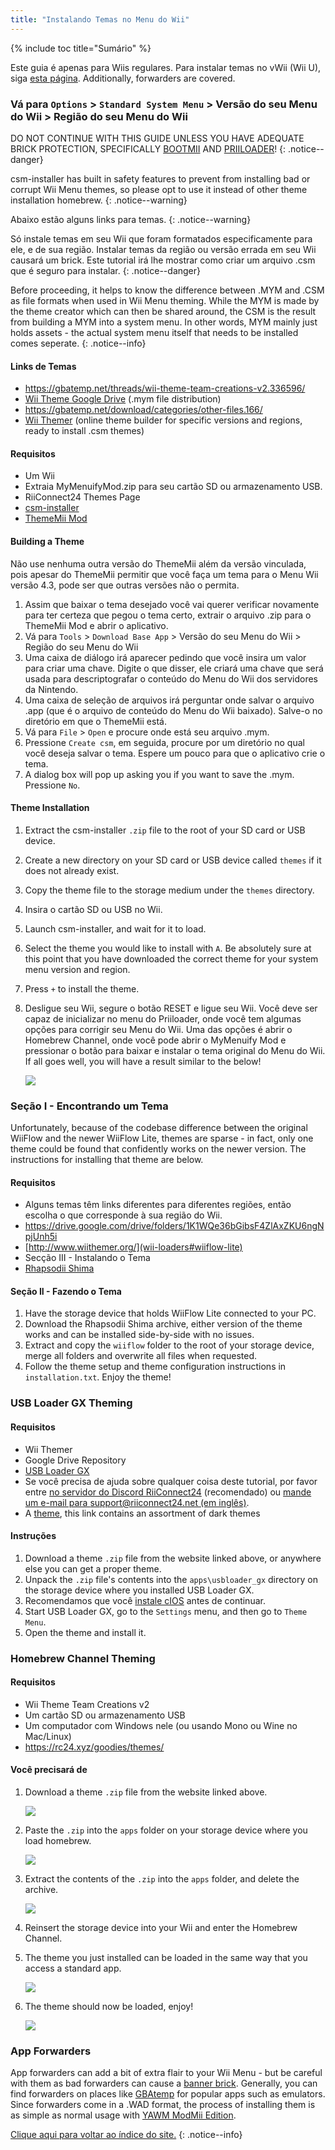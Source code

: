 ```yaml
---
title: "Instalando Temas no Menu do Wii"
---
```


{% include toc title="Sumário" %}

Este guia é apenas para Wiis regulares. Para instalar temas no vWii (Wii U), siga [esta página](themes-vwii). Additionally, forwarders are covered.

### Vá para `Options` > `Standard System Menu` > Versão do seu Menu do Wii > Região do seu Menu do Wii

DO NOT CONTINUE WITH THIS GUIDE UNLESS YOU HAVE ADEQUATE BRICK PROTECTION, SPECIFICALLY [BOOTMII](bootmii) AND [PRIILOADER](priiloader)!
{: .notice--danger}

csm-installer has built in safety features to prevent from installing bad or corrupt Wii Menu themes, so please opt to use it instead of other theme installation homebrew.
{: .notice--warning}

Abaixo estão alguns links para temas.
{: .notice--warning}

Só instale temas em seu Wii que foram formatados especificamente para ele, e de sua região. Instalar temas da região ou versão errada em seu Wii causará um brick. Este tutorial irá lhe mostrar como criar um arquivo .csm que é seguro para instalar.
{: .notice--danger}

Before proceeding, it helps to know the difference between .MYM and .CSM as file formats when used in Wii Menu theming. While the MYM is made by the theme creator which can then be shared around, the CSM is the result from building a MYM into a system menu. In other words, MYM mainly just holds assets - the actual system menu itself that needs to be installed comes seperate.
{: .notice--info}

#### Links de Temas

+ https://gbatemp.net/threads/wii-theme-team-creations-v2.336596/
+ [Wii Theme Google Drive](https://drive.google.com/drive/folders/1H8bKkZa5Nwy7tBmDvKEVXhoZStucpUr3) (.mym file distribution)
+ https://gbatemp.net/download/categories/other-files.166/
+ [Wii Themer](http://www.wiithemer.org/) (online theme builder for specific versions and regions, ready to install .csm themes)

#### Requisitos

* Um Wii
* Extraia MyMenuifyMod.zip para seu cartão SD ou armazenamento USB.
* RiiConnect24 Themes Page
* [csm-installer](https://oscwii.org/library/app/csm-installer)
* [ThemeMii Mod](/assets/files/New_ThemeMii_MOD.zip)

#### Building a Theme

Não use nenhuma outra versão do ThemeMii além da versão vinculada, pois apesar do ThemeMii permitir que você faça um tema para o Menu Wii versão 4.3, pode ser que outras versões não o permita.

1. Assim que baixar o tema desejado você vai querer verificar novamente para ter certeza que pegou o tema certo, extrair o arquivo .zip para o ThemeMii Mod e abrir o aplicativo.
1. Vá para `Tools` > `Download Base App` > Versão do seu Menu do Wii > Região do seu Menu do Wii
1. Uma caixa de diálogo irá aparecer pedindo que você insira um valor para criar uma chave. Digite o que disser, ele criará uma chave que será usada para descriptografar o conteúdo do Menu do Wii dos servidores da Nintendo.
1. Uma caixa de seleção de arquivos irá perguntar onde salvar o arquivo .app (que é o arquivo de conteúdo do Menu do Wii baixado). Salve-o no diretório em que o ThemeMii está.
1. Vá para `File` > `Open` e procure onde está seu arquivo .mym.
1. Pressione `Create csm`, em seguida, procure por um diretório no qual você deseja salvar o tema. Espere um pouco para que o aplicativo crie o tema.
1. A dialog box will pop up asking you if you want to save the .mym. Pressione `No`.

#### Theme Installation

1. Extract the csm-installer `.zip` file to the root of your SD card or USB device.
1. Create a new directory on your SD card or USB device called `themes` if it does not already exist.
1. Copy the theme file to the storage medium under the `themes` directory.
1. Insira o cartão SD ou USB no Wii.
1. Launch csm-installer, and wait for it to load.
1. Select the theme you would like to install with `A`. Be absolutely sure at this point that you have downloaded the correct theme for your system menu version and region.
1. Press `+` to install the theme.
1. Desligue seu Wii, segure o botão RESET e ligue seu Wii. Você deve ser capaz de inicializar no menu do Priiloader, onde você tem algumas opções para corrigir seu Menu do Wii. Uma das opções é abrir o Homebrew Channel, onde você pode abrir o MyMenuify Mod e pressionar o botão para baixar e instalar o tema original do Menu do Wii. If all goes well, you will have a result similar to the below!

    ![](/images/themes/themed-wii-menu.png)

### Seção I - Encontrando um Tema

Unfortunately, because of the codebase difference between the original WiiFlow and the newer WiiFlow Lite, themes are sparse - in fact, only one theme could be found that confidently works on the newer version. The instructions for installing that theme are below.

#### Requisitos

* Alguns temas têm links diferentes para diferentes regiões, então escolha o que corresponde à sua região do Wii.
* https://drive.google.com/drive/folders/1K1WQe36bGibsF4ZlAxZKU6ngNpjUnh5i
* [http://www.wiithemer.org/](wii-loaders#wiiflow-lite)
* Secção III - Instalando o Tema
* [Rhapsodii Shima](https://gbatemp.net/threads/rhapsodii-shima-5-4.555062/)

#### Seção II - Fazendo o Tema

1. Have the storage device that holds WiiFlow Lite connected to your PC.
1. Download the Rhapsodii Shima archive, either version of the theme works and can be installed side-by-side with no issues.
1. Extract and copy the `wiiflow` folder to the root of your storage device, merge all folders and overwrite all files when requested.
1. Follow the theme setup and theme configuration instructions in `installation.txt`. Enjoy the theme!

### USB Loader GX Theming

#### Requisitos

* Wii Themer
* Google Drive Repository
* [USB Loader GX](wii-loaders#usb-loader-gx)
* Se você precisa de ajuda sobre qualquer coisa deste tutorial, por favor entre [no servidor do Discord RiiConnect24](https://discord.gg/rc24) (recomendado) ou [mande um e-mail para support@riiconnect24.net (em inglês)](mailto:support@riiconnect24.net).
* A [theme](https://gbatemp.net/threads/dark-wii-usb-loader-gx-themes.584493/), this link contains an assortment of dark themes

#### Instruções

1. Download a theme `.zip` file from the website linked above, or anywhere else you can get a proper theme.
1. Unpack the `.zip` file's contents into the `apps\usbloader_gx` directory on the storage device where you installed USB Loader GX.
1. Recomendamos que você [instale cIOS](cios) antes de continuar.
1. Start USB Loader GX, go to the `Settings` menu, and then go to `Theme Menu`.
1. Open the theme and install it.

### Homebrew Channel Theming

#### Requisitos

* Wii Theme Team Creations v2
* Um cartão SD ou armazenamento USB
* Um computador com Windows nele (ou usando Mono ou Wine no Mac/Linux)
* https://rc24.xyz/goodies/themes/

#### Você precisará de

1. Download a theme `.zip` file from the website linked above.

    ![](/images/themes/homebrew-channel-example-theme.png)

1. Paste the `.zip` into the `apps` folder on your storage device where you load homebrew.

    ![](/images/themes/homebrew-channel-paste-zip.png)

1. Extract the contents of the `.zip` into the `apps` folder, and delete the archive.

    ![](/images/themes/homebrew-channel-extract-theme.png)

1. Reinsert the storage device into your Wii and enter the Homebrew Channel.
1. The theme you just installed can be loaded in the same way that you access a standard app.

    ![](/images/themes/homebrew-channel-load-theme.png)

1. The theme should now be loaded, enjoy!

    ![](/images/themes/homebrew-channel-theme-done.png)

### App Forwarders

App forwarders can add a bit of extra flair to your Wii Menu - but be careful with them as bad forwarders can cause a [banner brick](bricks#banner-brick). Generally, you can find forwarders on places like [GBAtemp](https://gbatemp.net/threads/wii-forwarder-repository.588781/) for popular apps such as emulators. Since forwarders come in a .WAD format, the process of installing them is as simple as normal usage with [YAWM ModMii Edition](yawmme).


[Clique aqui para voltar ao índice do site.](site-navigation)
{: .notice--info}
